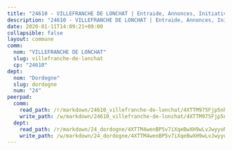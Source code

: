```yaml
---
title: "24610 - VILLEFRANCHE DE LONCHAT | Entraide, Annonces, Initiatives"
description: "24610 - VILLEFRANCHE DE LONCHAT | Entraide, Annonces, Initiatives"
date: 2020-01-11T14:09:21+09:00
collapsible: false
layout: commune
comm:
  nom: "VILLEFRANCHE DE LONCHAT"
  slug: villefranche-de-lonchat
  cp: "24610"
dept:
  nom: "Dordogne"
  slug: dordogne
  num: "24"
peerpad:
  comm:
    read_path: /r/markdown/24610_villefranche-de-lonchat/4XTTM975Fjp5nhXN3vYyDAAxoa2N7E8EBj1JHkHcJNC5yBkn3
    write_path: /w/markdown/24610_villefranche-de-lonchat/4XTTM975Fjp5nhXN3vYyDAAxoa2N7E8EBj1JHkHcJNC5yBkn3-K3TgTtck3tCn99hQmWhG77b4jTXvUXrHZ6AozznhBqBN2ysUDvue5xQKAhLv9tCFeQsPzL64ttr4tkU2x9HLarDFMZJT6SELtQCqK3wzXJWZ787yU7R93Hwk1cSXjGU2RvtMEsH1
  dept:
    read_path: /r/markdown/24_dordogne/4XTTM4wenBP5v7iXqeBwXH9wLvJwyyuNKzLxRyGzSZXmCuzgg
    write_path: /w/markdown/24_dordogne/4XTTM4wenBP5v7iXqeBwXH9wLvJwyyuNKzLxRyGzSZXmCuzgg-K3TgUusQQUSAmJPXozCTSBeqjqksxkVWGVxtHwEFrs5RuocQr8weKG2oQg7MVeg2F9Hhv7ggtBiBU8D9pdXEPa9M67VU3BzgAG9BCtQw3VY3Xcxk2YSegk3iUXMkpicGxxJr7mWp
---
```


